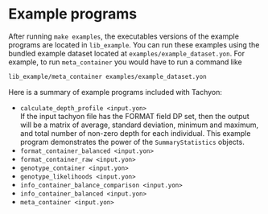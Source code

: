 # Example programs
After running `make examples`, the executables versions of the example programs are located in `lib_example`. You can
run these examples using the bundled example dataset located at `examples/example_dataset.yon`. For example, to run `meta_container`
you would have to run a command like
```bash
lib_example/meta_container examples/example_dataset.yon
``` 

Here is a summary of example programs included with Tachyon:
* `calculate_depth_profile <input.yon>`  
   If the input tachyon file has the FORMAT field DP set, then the output will be a matrix of average, standard deviation, minimum and maximum, and total number of non-zero depth for each individual. This example program demonstrates the power of the `SummaryStatistics` objects.
* `format_container_balanced <input.yon>`  
* `format_container_raw <input.yon>`  
* `genotype_container <input.yon>`  
* `genotype_likelihoods <input.yon>`  
* `info_container_balance_comparison <input.yon>`  
* `info_container_balanced <input.yon>`  
* `meta_container <input.yon>`  